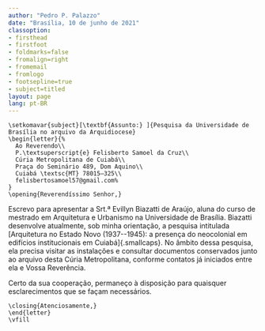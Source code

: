 ```yaml
---
author: "Pedro P. Palazzo"
date: "Brasília, 10 de junho de 2021"
classoption:
- firsthead
- firstfoot
- foldmarks=false
- fromalign=right
- fromemail
- fromlogo
- footsepline=true
- subject=titled
layout: page
lang: pt-BR
---
```


```{=latex}
\setkomavar{subject}[\textbf{Assunto:} ]{Pesquisa da Universidade de Brasília no arquivo da Arquidiocese}
\begin{letter}{%
  Ao Reverendo\\
  P.\textsuperscript{e} Felisberto Samoel da Cruz\\
  Cúria Metropolitana de Cuiabá\\
  Praça do Seminário 489, Dom Aquino\\
  Cuiabá \textsc{MT} 78015–325\\
  felisbertosamoel57@gmail.com%
}
\opening{Reverendíssimo Senhor,}
```

Escrevo para apresentar a Srt.ª Evillyn Biazatti de Araújo, aluna do
curso de mestrado em Arquitetura e Urbanismo na Universidade de
Brasília. Biazatti desenvolve atualmente, sob minha orientação, a
pesquisa intitulada [Arquitetura no Estado Novo (1937--1945): a presença
do neocolonial em edifícios institucionais em Cuiabá]{.smallcaps}. No
âmbito dessa pesquisa, ela precisa visitar as instalações e consultar
documentos conservados junto ao arquivo desta Cúria Metropolitana,
conforme contatos já iniciados entre ela e Vossa Reverência.

Certo da sua cooperação, permaneço à disposição para quaisquer
esclarecimentos que se façam necessários.

```{=latex}
\closing{Atenciosamente,}
\end{letter}
\vfill
```
